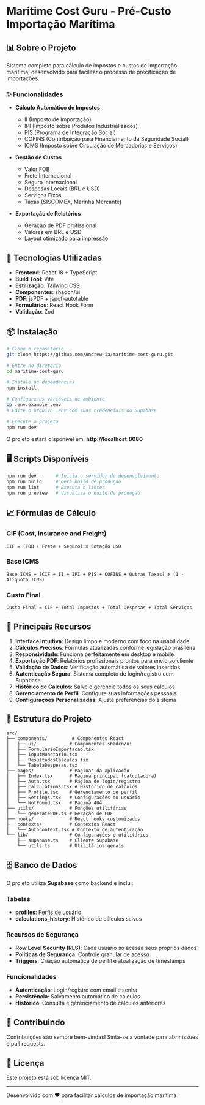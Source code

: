 # Maritime Cost Guru - Pré-Custo Importação Marítima

## 📊 Sobre o Projeto

Sistema completo para cálculo de impostos e custos de importação marítima, desenvolvido para facilitar o processo de precificação de importações.

### ✨ Funcionalidades

- **Cálculo Automático de Impostos**
  - II (Imposto de Importação)
  - IPI (Imposto sobre Produtos Industrializados)
  - PIS (Programa de Integração Social)
  - COFINS (Contribuição para Financiamento da Seguridade Social)
  - ICMS (Imposto sobre Circulação de Mercadorias e Serviços)

- **Gestão de Custos**
  - Valor FOB
  - Frete Internacional
  - Seguro Internacional
  - Despesas Locais (BRL e USD)
  - Serviços Fixos
  - Taxas (SISCOMEX, Marinha Mercante)

- **Exportação de Relatórios**
  - Geração de PDF profissional
  - Valores em BRL e USD
  - Layout otimizado para impressão

## 🚀 Tecnologias Utilizadas

- **Frontend**: React 18 + TypeScript
- **Build Tool**: Vite
- **Estilização**: Tailwind CSS
- **Componentes**: shadcn/ui
- **PDF**: jsPDF + jspdf-autotable
- **Formulários**: React Hook Form
- **Validação**: Zod

## 📦 Instalação

```bash
# Clone o repositório
git clone https://github.com/Andrew-ia/maritime-cost-guru.git

# Entre no diretório
cd maritime-cost-guru

# Instale as dependências
npm install

# Configure as variáveis de ambiente
cp .env.example .env
# Edite o arquivo .env com suas credenciais do Supabase

# Execute o projeto
npm run dev
```

O projeto estará disponível em: **http://localhost:8080**

## 🖥️ Scripts Disponíveis

```bash
npm run dev       # Inicia o servidor de desenvolvimento
npm run build     # Gera build de produção
npm run lint      # Executa o linter
npm run preview   # Visualiza o build de produção
```

## 📈 Fórmulas de Cálculo

### CIF (Cost, Insurance and Freight)
```
CIF = (FOB + Frete + Seguro) × Cotação USD
```

### Base ICMS
```
Base ICMS = (CIF + II + IPI + PIS + COFINS + Outras Taxas) ÷ (1 - Alíquota ICMS)
```

### Custo Final
```
Custo Final = CIF + Total Impostos + Total Despesas + Total Serviços
```

## 🎯 Principais Recursos

1. **Interface Intuitiva**: Design limpo e moderno com foco na usabilidade
2. **Cálculos Precisos**: Fórmulas atualizadas conforme legislação brasileira
3. **Responsividade**: Funciona perfeitamente em desktop e mobile
4. **Exportação PDF**: Relatórios profissionais prontos para envio ao cliente
5. **Validação de Dados**: Verificação automática de valores inseridos
6. **Autenticação Segura**: Sistema completo de login/registro com Supabase
7. **Histórico de Cálculos**: Salve e gerencie todos os seus cálculos
8. **Gerenciamento de Perfil**: Configure suas informações pessoais
9. **Configurações Personalizadas**: Ajuste preferências do sistema

## 📝 Estrutura do Projeto

```
src/
├── components/         # Componentes React
│   ├── ui/            # Componentes shadcn/ui
│   ├── FormularioImportacao.tsx
│   ├── InputMonetario.tsx
│   ├── ResultadosCalculos.tsx
│   └── TabelaDespesas.tsx
├── pages/             # Páginas da aplicação
│   ├── Index.tsx      # Página principal (calculadora)
│   ├── Auth.tsx       # Página de login/registro
│   ├── Calculations.tsx # Histórico de cálculos
│   ├── Profile.tsx    # Gerenciamento de perfil
│   ├── Settings.tsx   # Configurações do usuário
│   └── NotFound.tsx   # Página 404
├── utils/             # Funções utilitárias
│   └── generatePDF.ts # Geração de PDF
├── hooks/             # React hooks customizados
├── contexts/          # Contextos React
│   └── AuthContext.tsx # Contexto de autenticação
└── lib/               # Configurações e utilitários
    ├── supabase.ts    # Cliente Supabase
    └── utils.ts       # Utilitários gerais

```

## 🗄️ Banco de Dados

O projeto utiliza **Supabase** como backend e inclui:

### Tabelas
- **profiles**: Perfis de usuário
- **calculations_history**: Histórico de cálculos salvos

### Recursos de Segurança
- **Row Level Security (RLS)**: Cada usuário só acessa seus próprios dados
- **Políticas de Segurança**: Controle granular de acesso
- **Triggers**: Criação automática de perfil e atualização de timestamps

### Funcionalidades
- **Autenticação**: Login/registro com email e senha
- **Persistência**: Salvamento automático de cálculos
- **Histórico**: Consulta e gerenciamento de cálculos anteriores

## 🤝 Contribuindo

Contribuições são sempre bem-vindas! Sinta-se à vontade para abrir issues e pull requests.

## 📄 Licença

Este projeto está sob licença MIT.

---

Desenvolvido com ❤️ para facilitar cálculos de importação marítima